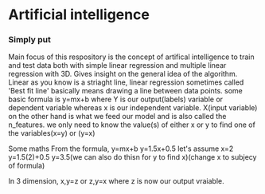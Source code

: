 # Artificial intelligence
### Simply put
Main focus of this respository is the concept of artifical intelligence to train and test data
both with simple linear regression and multiple linear regression with 3D.
Gives insight on the general idea of the algorithm.
Linear as you know is a striaght line, linear regression sometimes called 'Best fit line' basically means drawing a line between data points.
some basic formula is y=mx+b where Y is our output(labels) variable or dependent variable whereas x is our independent variable.
X(input variable) on the other hand is what we feed our model and is also called the n_features.
we only need to know the value(s) of either x or y to find one of the variables(x=y) or (y=x)

Some maths
From the formula, y=mx+b
y=1.5x+0.5
let's assume x=2
y=1.5(2)+0.5
y=3.5(we can  also do thisn for y to find x)(change x to subjecy of formula)

In 3 dimension, x,y=z or z,y=x where z is now our output vraiable.
